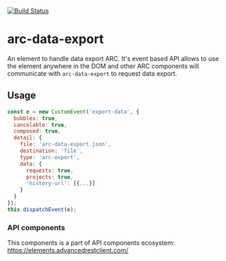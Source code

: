[![Build Status](https://travis-ci.org/advanced-rest-client/api-url-data-model.svg?branch=stage)](https://travis-ci.org/advanced-rest-client/arc-data-export)

# arc-data-export

An element to handle data export ARC.
It's event based API allows to use the element anywhere in the DOM and
other ARC components will communicate with `arc-data-export` to request data export.

## Usage

```javascript
const e = new CustomEvent('export-data', {
  bubbles: true,
  cancelable: true,
  composed: true,
  detail: {
    file: 'arc-data-export.json',
    destination: 'file',
    type: 'arc-export',
    data: {
      requests: true,
      projects: true,
      'history-url': [{...}]
    }
  }
});
this.dispatchEvent(e);
```

### API components

This components is a part of API components ecosystem: https://elements.advancedrestclient.com/
